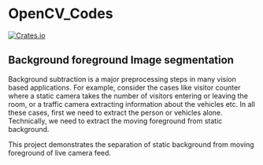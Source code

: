 # OpenCV_Codes

[![Crates.io](https://img.shields.io/crates/l/rustc-serialize.svg?maxAge=2592000)]()

## Background foreground Image segmentation
<p align="justify">

Background subtraction is a major preprocessing steps in many vision based applications. For example, consider the cases like visitor counter where a static camera takes the number of visitors entering or leaving the room, or a traffic camera extracting information about the vehicles etc. In all these cases, first we need to extract the person or vehicles alone. Technically, we need to extract the moving foreground from static background.

This project demonstrates the separation of static background from moving foreground of live camera feed.
</p>

